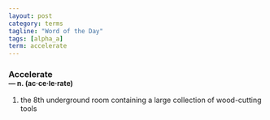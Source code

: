 ```yaml
---
layout: post
category: terms
tagline: "Word of the Day"
tags: [alpha_a]
term: accelerate
---
```


<h3>Accelerate<br/> <small>&mdash; n. (ac<span>&middot;</span>ce<span>&middot;</span>le<span>&middot;</span>rate)</small></h3>
<p><ol><li>the 8th underground room containing a large collection of wood-cutting tools</li>
</ol></p>
